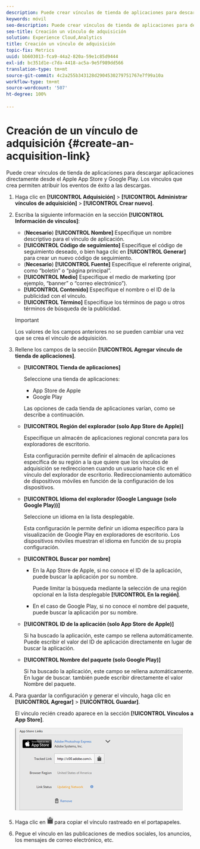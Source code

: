 ```yaml
---
description: Puede crear vínculos de tienda de aplicaciones para descargar aplicaciones directamente desde el Apple App Store y Google Play. Los vínculos que crea permiten atribuir los eventos de éxito a las descargas.
keywords: móvil
seo-description: Puede crear vínculos de tienda de aplicaciones para descargar aplicaciones directamente desde el Apple App Store y Google Play. Los vínculos que crea permiten atribuir los eventos de éxito a las descargas.
seo-title: Creación un vínculo de adquisición
solution: Experience Cloud,Analytics
title: Creación un vínculo de adquisición
topic-fix: Metrics
uuid: bb603013-fca9-44a2-820a-59e1c85d9444
exl-id: bc351d1e-c7da-4418-ac5a-9e5f989dd566
translation-type: tm+mt
source-git-commit: 4c2a255b343128d2904530279751767e7f99a10a
workflow-type: tm+mt
source-wordcount: '507'
ht-degree: 100%

---
```


# Creación de un vínculo de adquisición {#create-an-acquisition-link}

Puede crear vínculos de tienda de aplicaciones para descargar aplicaciones directamente desde el Apple App Store y Google Play. Los vínculos que crea permiten atribuir los eventos de éxito a las descargas.

1. Haga clic en **[!UICONTROL Adquisición]** > **[!UICONTROL Administrar vínculos de adquisición]** > **[!UICONTROL Crear nuevo]**.
1. Escriba la siguiente información en la sección **[!UICONTROL Información de vínculos]**:

   * (**Necesario**) **[!UICONTROL Nombre]** Especifique un nombre descriptivo para el vínculo de aplicación.
   * **[!UICONTROL Código de seguimiento]** Especifique el código de seguimiento deseado, o bien haga clic en **[!UICONTROL Generar]** para crear un nuevo código de seguimiento.
   * (**Necesario**) **[!UICONTROL Fuente]** Especifique el referente original, como “boletín” o “página principal”.
   * **[!UICONTROL Medio]** Especifique el medio de marketing (por ejemplo, “banner” o “correo electrónico”).
   * **[!UICONTROL Contenido]** Especifique el nombre o el ID de la publicidad con el vínculo.
   * **[!UICONTROL Término]** Especifique los términos de pago u otros términos de búsqueda de la publicidad.
   >[!IMPORTANT]
   >
   >Los valores de los campos anteriores no se pueden cambiar una vez que se crea el vínculo de adquisición.

1. Rellene los campos de la sección **[!UICONTROL Agregar vínculo de tienda de aplicaciones]**.

   * **[!UICONTROL Tienda de aplicaciones]**

      Seleccione una tienda de aplicaciones:
      * App Store de Apple
      * Google Play

      Las opciones de cada tienda de aplicaciones varían, como se describe a continuación.

   * **[!UICONTROL Región del explorador (solo App Store de Apple)]**

      Especifique un almacén de aplicaciones regional concreta para los exploradores de escritorio.

      Esta configuración permite definir el almacén de aplicaciones específica de su región a la que quiere que los vínculos de adquisición se redireccionen cuando un usuario hace clic en el vínculo del explorador de escritorio. Redireccionamiento automático de dispositivos móviles en función de la configuración de los dispositivos.

   * **[!UICONTROL Idioma del explorador (Google Language (solo Google Play))]**

      Seleccione un idioma en la lista desplegable.

      Esta configuración le permite definir un idioma específico para la visualización de Google Play en exploradores de escritorio. Los dispositivos móviles muestran el idioma en función de su propia configuración.

   * **[!UICONTROL Buscar por nombre]**

      * En la App Store de Apple, si no conoce el ID de la aplicación, puede buscar la aplicación por su nombre.

         Puede limitar la búsqueda mediante la selección de una región opcional en la lista desplegable **[!UICONTROL En la región]**.

      * En el caso de Google Play, si no conoce el nombre del paquete, puede buscar la aplicación por su nombre.
   * **[!UICONTROL ID de la aplicación (solo App Store de Apple)]**

      Si ha buscado la aplicación, este campo se rellena automáticamente. Puede escribir el valor del ID de aplicación directamente en lugar de buscar la aplicación.

   * **[!UICONTROL Nombre del paquete (solo Google Play)]**

      Si ha buscado la aplicación, este campo se rellena automáticamente. En lugar de buscar. también puede escribir directamente el valor Nombre del paquete.



1. Para guardar la configuración y generar el vínculo, haga clic en **[!UICONTROL Agregar]** > **[!UICONTROL Guardar]**.

   El vínculo recién creado aparece en la sección **[!UICONTROL Vínculos a App Store]**.

   ![vínculo de tienda](assets/apps_store_links.png)

1. Haga clic en ![icono de portapapeles](assets/icon_clipboard.png) para copiar el vínculo rastreado en el portapapeles.

1. Pegue el vínculo en las publicaciones de medios sociales, los anuncios, los mensajes de correo electrónico, etc.
